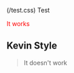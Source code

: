 (/test.css)
Test
 <p style="color: red;">It works</p>
 <h2>Kevin Style</h2>

 <blockquote>
 It doesn't work
 </blockquote>